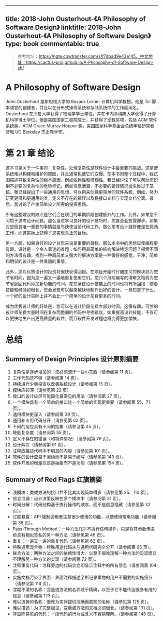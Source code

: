 
---
title: 2018-John Ousterhout-《A Philosophy of Software Design》
linktitle: 2018-John Ousterhout-《A Philosophy of Software Design》
type: book
commentable: true
---

> 参考地址：https://ngte.cowtransfer.com/s/f7dbad9e43e145，中文地址：https://cactus-proj.github.io/A-Philosophy-of-Software-Design-zh/

# A Philosophy of Software Design

John Ousterhout 是斯坦福大学的 Bosack Lerner 计算机科学教授。他是 Tcl 脚本语言的创建者，并且以在分布式操作系统和存储系统中的工作而闻名。Ousterhout 在耶鲁大学获得了物理学学士学位，并在卡内基梅隆大学获得了计算机科学博士学位。他是美国国家工程院院士，并获得了无数奖项，包括 ACM 软件系统奖，ACM Grace Murray Hopper 奖，美国国家科学基金会总统年轻研究者奖和 UC Berkeley 杰出教学奖。

# 第 21 章 结论

这本书是关于一件事的：复杂性。处理复杂性是软件设计中最重要的挑战。这是使系统难以构建和维护的原因，并且通常也使它们变慢。在本书的整个过程中，我试图描述导致复杂性的根本原因，例如依赖性和模糊性。我已经讨论了可以帮助您识别不必要的复杂性的危险标记，例如信息泄漏，不必要的错误情况或名称过于笼统。我已经提出了一些通用的思想，可以用来创建更简单的软件系统，例如，努力研究更深和更通用的类，定义不存在的错误以及将接口文档与实现文档分离。最后，我讨论了产生简单设计所需的投资思路。

所有这些建议的缺点是它们会在项目的早期阶段创建额外的工作。此外，如果您不习惯于思考设计问题，那么当您学习良好的设计技巧时，您甚至会放慢脚步。如果对您而言唯一重要的事情就是尽快使当前代码工作，那么思考设计就好像是在费劲工作，而这实际上妨碍了您实现真正的目标。

另一方面，如果良好的设计对您来说是重要的目标，那么本书中的思想应使编程更有趣。设计是一个令人着迷的难题：如何用最简单的结构解决特定问题？探索不同的方法很有趣，找到一种既简单又强大的解决方案是一种很好的感觉。干净，简单和明显的设计是一件美丽的事情。

此外，您对优质设计的投资将很快获得回报。在项目开始时仔细定义的模块将为您节省时间，因为您一遍又一遍地重复使用它们。您六个月前编写的清晰文档将为您节省返回代码添加新功能的时间。花在磨练设计技能上的时间也将有所回报：随着技能和经验的增长，您会发现可以越来越快地制作出好的设计。一旦知道了什么，一个好的设计实际上并不会比一个简单的设计花费更多的时间。

成为优秀设计师的好处是，您可以在设计阶段花费大部分时间，这很有趣。可怜的设计师花费大量时间在复杂而脆弱的代码中寻找错误。如果提高设计技能，不仅可以更快地生产出更高质量的软件，而且软件开发过程也将变得更加愉快。

# 总结

## Summary of Design Principles 设计原则摘要

1. 复杂性是逐步增加的：您必须流汗一些小东西（请参阅第 11 页）。
2. 工作代码还不够（请参阅第 14 页）。
3. 持续进行少量投资以改善系统设计（请参阅第 15 页）。
4. 模块应较深（请参见第 22 页）
5. 接口的设计应尽可能简化最常见的用法（请参阅第 27 页）。
6. 一个模块具有一个简单的接口比一个简单的实现更重要（请参阅第 55、71 页）。
7. 通用模块更深入（请参阅第 39 页）。
8. 通用和专用代码分开（请参见第 62 页）。
9. 不同的层应具有不同的抽象（请参见第 45 页）。
10. 降低复杂度（请参阅第 55 页）。
11. 定义不存在的错误（和特殊情况）（请参阅第 79 页）。
12. 设计两次（请参阅第 91 页）。
13. 注释应描述代码中不明显的内容（请参见第 101 页）。
14. 软件的设计应易于阅读而不是易于编写（请参见第 149 页）。
15. 软件开发的增量应该是抽象而不是功能（请参见第 154 页）。

## Summary of Red Flags 红旗摘要

- 浅模块：类或方法的接口并不比其实现简单得多（请参见第 25、110 页）。
- 信息泄漏：设计决策反映在多个模块中（请参阅第 31 页）。
- 时间分解：代码结构基于执行操作的顺序，而不是信息隐藏（请参见第 32 页）。
- 过度暴露：API 强制调用者注意很少使用的功能，以便使用常用功能（请参阅第 36 页）。
- Pass-Through Method：一种方法几乎不执行任何操作，只是将其参数传递给具有相似签名的另一种方法（请参见第 46 页）。
- 重复：一遍又一遍的重复代码（请参见第 62 页）。
- 特殊通用混合物：特殊用途代码未与通用代码完全分开（请参阅第 65 页）。
- 联合方法：两种方法之间的依赖性很大，以至于很难理解一种方法的实现而又不理解另一种方法的实现（请参阅第 72 页）。
- 注释重复代码：注释旁边的代码会立即显示注释中的所有信息（请参阅第 104 页）。
- 实施文档污染了界面：界面注释描述了所记录事物的用户不需要的实施细节（请参阅第 114 页）。
- 含糊不清的名称：变量或方法的名称过于精确，以至于它不能传达很多有用的信息（请参阅第 123 页）。
- 难以选择的名称：很难为实体提供准确而直观的名称（请参见第 125 页）。
- 难以描述：为了完整起见，变量或方法的文档必须很长。（请参阅第 131 页）。
- 非显而易见的代码：一段代码的行为或含义不容易理解。（请参阅第 148 页）。

    